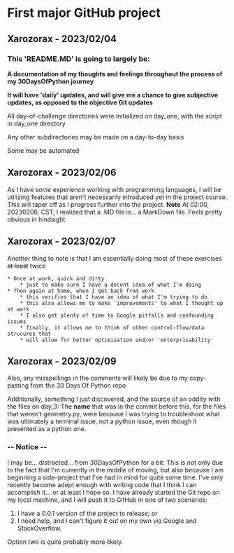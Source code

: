 # First major GitHub project

## Xarozorax - 2023/02/04

### This 'README.MD' is going to largely be:

**A documentation of my thoughts and feelings throughout the process of my 30DaysOfPython journey**

**It will have 'daily' updates, and will give me a chance to give subjective updates, as opposed to the objective Git updates**

All day-of-challenge directories were initialized on day_one, with the script in day_one directory

Any other subdirectories may be made on a day-to-day basis

Some may be automated

## Xarozorax - 2023/02/06


As I have *some* experience working with programming languages, I will be utilizing features
that aren't necessarily introduced yet in the project course. This will taper off as I 
progress further into the project. **Note** At 02:00, 20230206, CST, I realized that a
.MD file is... a MarkDown file. Feels pretty obvious in hindsight.

## Xarozorax - 2023/02/07


Another thing to note is that I am essentially doing most of these exercises ~~at least~~ twice

    * Once at work, quick and dirty
        * just to make sure I have a decent idea of what I'm doing
    * Then again at home, when I get back from work
        * this verifies that I have an idea of what I'm trying to do
        * this also allows me to make 'improvements' to what I thought up at work
        * I also get plenty of time to Google pitfalls and confounding issues
        * finally, it allows me to think of other control-flow/data strucures that 
        * will allow for better optimization and/or 'enterprisability'

## Xarozorax - 2023/02/09

Also, any misspellings in the comments will likely be due to my copy-pasting from the 30 Days Of Python repo

Additionally, something I just discovered, and the source of an oddity with the files on day_3:
The __name__ that was in the commit before this, for the files that weren't geometry.py, were because I was trying to 
troubleshoot what was ultimately a terminal issue, not a python issue, even though it presented as a python one.


### -- Notice --

I may be... distracted... from 30DaysOfPython for a bit. This is not only due to the fact that I'm currently in the 
middle of moving, but also because I am beginning a side-project that I've had in mind for quite some time. I've only
recently become adept enough with writing code that I think I can accomplish it... or at least I hope so. I have already
started the Git repo on my local machine, and I will push it to GitHub in one of two scenarios:
1) I have a 0.0.1 version of the project to release; or
2) I need help, and I can't figure it out on my own via Google and StackOverflow. 

Option two is quite probably more likely.
